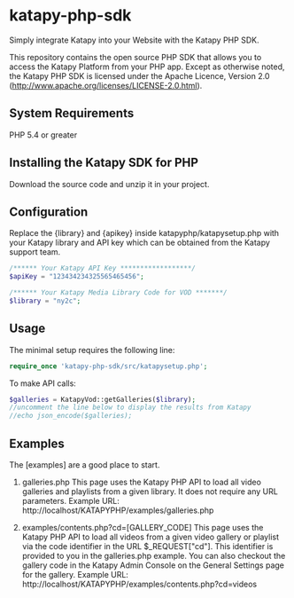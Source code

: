 # katapy-php-sdk
Simply integrate Katapy into your Website with the Katapy PHP SDK.

This repository contains the open source PHP SDK that allows you to access the Katapy Platform from your PHP app. Except as otherwise noted,
the Katapy PHP SDK is licensed under the Apache Licence, Version 2.0
(http://www.apache.org/licenses/LICENSE-2.0.html).


System Requirements
-------------------
PHP 5.4 or greater


Installing the Katapy SDK for PHP
---------------------------------
Download the source code and unzip it in your project.


Configuration
-------------
Replace the {library} and {apikey} inside katapyphp/katapysetup.php with your Katapy library and API key which can be obtained from the Katapy support team.
```php
/****** Your Katapy API Key ******************/
$apiKey = "123434234325565465456";

/****** Your Katapy Media Library Code for VOD *******/
$library = "ny2c";
```

Usage
-----
The minimal setup requires the following line:

```php
require_once 'katapy-php-sdk/src/katapysetup.php';
```

To make API calls:
```php
$galleries = KatapyVod::getGalleries($library);
//uncomment the line below to display the results from Katapy
//echo json_encode($galleries);
```

Examples
-----
The [examples] are a good place to start.

1) galleries.php 
This page uses the Katapy PHP API to load all video galleries and playlists from a given library.
It does not require any URL parameters.
Example URL: http://localhost/KATAPYPHP/examples/galleries.php

2) examples/contents.php?cd=[GALLERY_CODE]
This page uses the Katapy PHP API to load all videos from a given video gallery or playlist via the
code identifier in the URL $_REQUEST["cd"].
This identifier is provided to you in the galleries.php example. You can also checkout the gallery code in the Katapy Admin Console on the General Settings page for the gallery.
Example URL: http://localhost/KATAPYPHP/examples/contents.php?cd=videos

